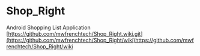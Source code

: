# Shop_Right
Android Shopping List Application
[https://github.com/mwfrenchtech/Shop_Right.wiki.git](https://github.com/mwfrenchtech/Shop_Right/wiki)https://github.com/mwfrenchtech/Shop_Right/wiki
